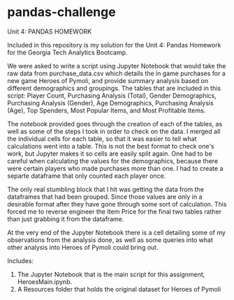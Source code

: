 # pandas-challenge
Unit 4: PANDAS HOMEWORK 

Included in this repository is my solution for the Unit 4: Pandas Homework for the Georgia Tech Analytics Bootcamp.

We were asked to write a script using Jupyter Notebook that would take the raw data from purchase_data.csv which details the in game purchases for a new game Heroes of Pymoli, and provide summary analysis based on different demographics and groupings. The tables that are included in this script: Player Count, Purchasing Analysis (Total), Gender Demographics, Purchasing Analysis (Gender), Age Demographics, Purchasing Analysis (Age), Top Spenders, Most Popular Items, and Most Profitable Items.

The notebook provided goes through the creation of each of the tables, as well as some of the steps I took in order to check on the data. I merged all the individual cells for each table, so that it was easier to tell what calculations went into a table. This is not the best format to check one's work, but Jupyter makes it so cells are easily split again. One had to be careful when calculating the values for the demographics, because there were certain players who made purchases more than one. I had to create a separte dataframe that only counted each player once. 

The only real stumbling block that I hit was getting the data from the dataframes that had been grouped. Since those values are only in a desirable format after they have gone through some sort of calculation. This forced me to reverse engineer the Item Price for the final two tables rather than just grabbing it from the dataframe.

At the very end of the Jupyter Notebook there is a cell detailing some of my observations from the analysis done, as well as some queries into what other analysis into Heroes of Pymoli could bring out.

Includes:
1. The Jupyter Notebook that is the main script for this assignment, HeroesMain.ipynb.
2. A Resources folder that holds the original dataset for Heroes of Pymoli
